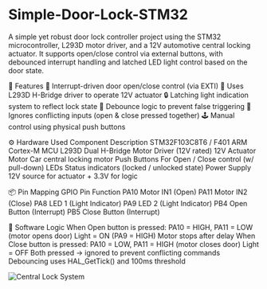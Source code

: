 # Simple-Door-Lock-STM32
A simple yet robust door lock controller project using the STM32 microcontroller, L293D motor driver, and a 12V automotive central locking actuator. It supports open/close control via external buttons, with debounced interrupt handling and latched LED light control based on the door state.

🔧 Features
🧠 Interrupt-driven door open/close control (via EXTI)
🔄 Uses L293D H-Bridge driver to operate 12V actuator
🔒 Latching light indication system to reflect lock state
🧹 Debounce logic to prevent false triggering
🚫 Ignores conflicting inputs (open & close pressed together)
🕹️ Manual control using physical push buttons

⚙️ Hardware Used
Component	Description
STM32F103C8T6 / F401	ARM Cortex-M MCU
L293D	Dual H-Bridge Motor Driver (12V rated)
12V Actuator Motor	Car central locking motor
Push Buttons	For Open / Close control (w/ pull-down)
LEDs	Status indicators (locked / unlocked state)
Power Supply	12V source for actuator + 3.3V for logic

📦 Pin Mapping
GPIO Pin	Function
PA10	Motor IN1 (Open)
PA11	Motor IN2 (Close)
PA8	LED 1 (Light Indicator)
PA9	LED 2 (Light Indicator)
PB4	Open Button (Interrupt)
PB5	Close Button (Interrupt)

🧠 Software Logic
When Open button is pressed:
PA10 = HIGH, PA11 = LOW (motor opens door)
Light = ON (PA9 = HIGH)
Motor stops after delay
When Close button is pressed:
PA10 = LOW, PA11 = HIGH (motor closes door)
Light = OFF
Both pressed → ignored to prevent conflicting commands
Debouncing uses HAL_GetTick() and 100ms threshold

![Central Lock System](https://your-image-link.com/image.jpg)
